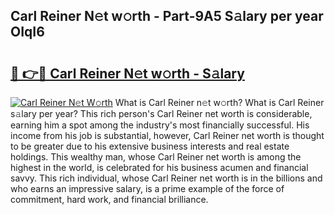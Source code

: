 ## Carl Reiner N𝚎t w𝚘rth - Part-9A5 S𝚊lary per year OIqI6

# <h2><a href="http://gc3srq.nevu.top/?p=Carl+Reiner">🔗 👉🔴 Carl Reiner N𝚎t w𝚘rth - S𝚊lary</a></h2>

[![Carl Reiner N𝚎t W𝚘rth](https://i.imgur.com/Oavwk0R.jpeg)](http://gc3srq.nevu.top/?p=Carl+Reiner)
What is Carl Reiner n𝚎t w𝚘rth? What is Carl Reiner s𝚊lary per year?
This rich person's Carl Reiner net worth is considerable, earning him a spot among the industry's most financially successful. His income from his job is substantial, however, Carl Reiner net worth is thought to be greater due to his extensive business interests and real estate holdings. This wealthy man, whose Carl Reiner net worth is among the highest in the world, is celebrated for his business acumen and financial savvy. This rich individual, whose Carl Reiner net worth is in the billions and who earns an impressive salary, is a prime example of the force of commitment, hard work, and financial brilliance.

